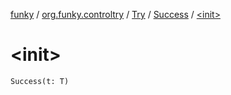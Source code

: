 [funky](../../../index.md) / [org.funky.controltry](../../index.md) / [Try](../index.md) / [Success](index.md) / [&lt;init&gt;](.)

# &lt;init&gt;

`Success(t: T)`